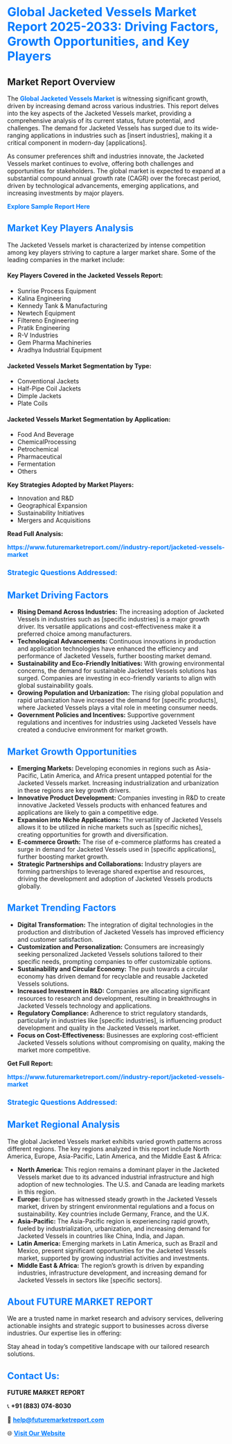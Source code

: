 <h1 style="color: #007BFF;">Global Jacketed Vessels Market Report 2025-2033: Driving Factors, Growth Opportunities, and Key Players</h1>

<section id="overview">
<h2>Market Report Overview</h2>
<p>The <a href="https://www.futuremarketreport.com//industry-report/jacketed-vessels-market" style="color: #007BFF; text-decoration: none;"><strong>Global Jacketed Vessels Market</strong></a> is witnessing significant growth, driven by increasing demand across various industries. This report delves into the key aspects of the Jacketed Vessels market, providing a comprehensive analysis of its current status, future potential, and challenges. The demand for Jacketed Vessels has surged due to its wide-ranging applications in industries such as [insert industries], making it a critical component in modern-day [applications].</p>
<p>As consumer preferences shift and industries innovate, the Jacketed Vessels market continues to evolve, offering both challenges and opportunities for stakeholders. The global market is expected to expand at a substantial compound annual growth rate (CAGR) over the forecast period, driven by technological advancements, emerging applications, and increasing investments by major players.</p>
</section>

<section id="overview">
<p><a href="https://www.futuremarketreport.com//request-sample/reportId=52399" style="color: #007BFF; text-decoration: none;"><strong>Explore Sample Report Here</strong></a></p>
</section>

<section id="key-players">
<h2 style="color: #007BFF;">Market Key Players Analysis</h2>
<p>The Jacketed Vessels market is characterized by intense competition among key players striving to capture a larger market share. Some of the leading companies in the market include:</p>
<h4>Key Players Covered in the Jacketed Vessels Report:</h4>
<ul><li>Sunrise Process Equipment</li><li>Kalina Engineering</li><li>Kennedy Tank &amp; Manufacturing</li><li>Newtech Equipment</li><li>Filtereno Engineering</li><li>Pratik Engineering</li><li>R-V Industries</li><li>Gem Pharma Machineries</li><li>Aradhya Industrial Equipment</li></ul>
<h4>Jacketed Vessels Market Segmentation by Type:</h4>
<ul><li>Conventional Jackets</li><li>Half-Pipe Coil Jackets</li><li>Dimple Jackets</li><li>Plate Coils</li></ul>

<h4>Jacketed Vessels Market Segmentation by Application:</h4>
<ul><li>Food And Beverage</li><li>ChemicalProcessing</li><li>Petrochemical</li><li>Pharmaceutical</li><li>Fermentation</li><li>Others</li></ul>
<p><strong>Key Strategies Adopted by Market Players:</strong></p>
<ul>
<li>Innovation and R&D</li>
<li>Geographical Expansion</li>
<li>Sustainability Initiatives</li>
<li>Mergers and Acquisitions</li>
</ul>
</section>

<section>
<p><strong>Read Full Analysis: </strong></p><a href="https://www.futuremarketreport.com//industry-report/jacketed-vessels-market" style="color: #007BFF; text-decoration: none;"><strong>https://www.futuremarketreport.com//industry-report/jacketed-vessels-market</strong></a>
<h3 style="color: #007BFF;">Strategic Questions Addressed:</h3>
</section>

<section id="driving-factors">
<h2 style="color: #007BFF;">Market Driving Factors</h2>
<ul>
<li><strong>Rising Demand Across Industries:</strong> The increasing adoption of Jacketed Vessels in industries such as [specific industries] is a major growth driver. Its versatile applications and cost-effectiveness make it a preferred choice among manufacturers.</li>
<li><strong>Technological Advancements:</strong> Continuous innovations in production and application technologies have enhanced the efficiency and performance of Jacketed Vessels, further boosting market demand.</li>
<li><strong>Sustainability and Eco-Friendly Initiatives:</strong> With growing environmental concerns, the demand for sustainable Jacketed Vessels solutions has surged. Companies are investing in eco-friendly variants to align with global sustainability goals.</li>
<li><strong>Growing Population and Urbanization:</strong> The rising global population and rapid urbanization have increased the demand for [specific products], where Jacketed Vessels plays a vital role in meeting consumer needs.</li>
<li><strong>Government Policies and Incentives:</strong> Supportive government regulations and incentives for industries using Jacketed Vessels have created a conducive environment for market growth.</li>
</ul>
</section>

<section id="growth-opportunities">
<h2 style="color: #007BFF;">Market Growth Opportunities</h2>
<ul>
<li><strong>Emerging Markets:</strong> Developing economies in regions such as Asia-Pacific, Latin America, and Africa present untapped potential for the Jacketed Vessels market. Increasing industrialization and urbanization in these regions are key growth drivers.</li>
<li><strong>Innovative Product Development:</strong> Companies investing in R&D to create innovative Jacketed Vessels products with enhanced features and applications are likely to gain a competitive edge.</li>
<li><strong>Expansion into Niche Applications:</strong> The versatility of Jacketed Vessels allows it to be utilized in niche markets such as [specific niches], creating opportunities for growth and diversification.</li>
<li><strong>E-commerce Growth:</strong> The rise of e-commerce platforms has created a surge in demand for Jacketed Vessels used in [specific applications], further boosting market growth.</li>
<li><strong>Strategic Partnerships and Collaborations:</strong> Industry players are forming partnerships to leverage shared expertise and resources, driving the development and adoption of Jacketed Vessels products globally.</li>
</ul>
</section>

<section id="trending-factors">
<h2 style="color: #007BFF;">Market Trending Factors</h2>
<ul>
<li><strong>Digital Transformation:</strong> The integration of digital technologies in the production and distribution of Jacketed Vessels has improved efficiency and customer satisfaction.</li>
<li><strong>Customization and Personalization:</strong> Consumers are increasingly seeking personalized Jacketed Vessels solutions tailored to their specific needs, prompting companies to offer customizable options.</li>
<li><strong>Sustainability and Circular Economy:</strong> The push towards a circular economy has driven demand for recyclable and reusable Jacketed Vessels solutions.</li>
<li><strong>Increased Investment in R&D:</strong> Companies are allocating significant resources to research and development, resulting in breakthroughs in Jacketed Vessels technology and applications.</li>
<li><strong>Regulatory Compliance:</strong> Adherence to strict regulatory standards, particularly in industries like [specific industries], is influencing product development and quality in the Jacketed Vessels market.</li>
<li><strong>Focus on Cost-Effectiveness:</strong> Businesses are exploring cost-efficient Jacketed Vessels solutions without compromising on quality, making the market more competitive.</li>
</ul>
</section>

<section>
<p><strong>Get Full Report: </strong></p><a href="https://www.futuremarketreport.com//industry-report/jacketed-vessels-market" style="color: #007BFF; text-decoration: none;"><strong>https://www.futuremarketreport.com//industry-report/jacketed-vessels-market</strong></a>
<h3 style="color: #007BFF;">Strategic Questions Addressed:</h3>
</section>


<section id="regional-analysis">
<h2 style="color: #007BFF;">Market Regional Analysis</h2>
<p>The global Jacketed Vessels market exhibits varied growth patterns across different regions. The key regions analyzed in this report include North America, Europe, Asia-Pacific, Latin America, and the Middle East & Africa:</p>
<ul>
<li><strong>North America:</strong> This region remains a dominant player in the Jacketed Vessels market due to its advanced industrial infrastructure and high adoption of new technologies. The U.S. and Canada are leading markets in this region.</li>
<li><strong>Europe:</strong> Europe has witnessed steady growth in the Jacketed Vessels market, driven by stringent environmental regulations and a focus on sustainability. Key countries include Germany, France, and the U.K.</li>
<li><strong>Asia-Pacific:</strong> The Asia-Pacific region is experiencing rapid growth, fueled by industrialization, urbanization, and increasing demand for Jacketed Vessels in countries like China, India, and Japan.</li>
<li><strong>Latin America:</strong> Emerging markets in Latin America, such as Brazil and Mexico, present significant opportunities for the Jacketed Vessels market, supported by growing industrial activities and investments.</li>
<li><strong>Middle East & Africa:</strong> The region’s growth is driven by expanding industries, infrastructure development, and increasing demand for Jacketed Vessels in sectors like [specific sectors].</li>
</ul>
</section>

<footer>
<h2 style="color: #007BFF;">About FUTURE MARKET REPORT</h2>
<p>We are a trusted name in market research and advisory services, delivering actionable insights and strategic support to businesses across diverse industries. Our expertise lies in offering:</p>

<p>Stay ahead in today’s competitive landscape with our tailored research solutions.</p>

<h2 style="color: #007BFF;">Contact Us:</h2>
<p><strong>FUTURE MARKET REPORT</strong></p>
<p>📞 <strong>+91 (883) 074-8030</strong></p>
<p>📧 <strong><a href="mailto:help@futuremarketreport.com" style="color: #007BFF;">help@futuremarketreport.com</a></strong></p>
<p>🌐 <strong><a href="https://www.futuremarketreport.com/" style="color: #007BFF;">Visit Our Website</a></strong></p>
</footer>